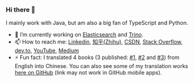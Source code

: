 ### Hi there 👋

<!--
**chen-ni/chen-ni** is a ✨ _special_ ✨ repository because its `README.md` (this file) appears on your GitHub profile.

Here are some ideas to get you started:

- 🔭 I’m currently working on ...
- 🌱 I’m currently learning ...
- 👯 I’m looking to collaborate on ...
- 🤔 I’m looking for help with ...
- 💬 Ask me about ...
- 📫 How to reach me: ...
- 😄 Pronouns: ...
- ⚡ Fun fact: ...
-->

I mainly work with Java, but am also a big fan of TypeScript and Python.

- 🔭 I’m currently working on [Elasticsearch](https://github.com/elastic/elasticsearch) and [Trino](https://github.com/trinodb/trino).
- 📫 How to reach me: [Linkedin](https://www.linkedin.com/in/chen-ni-2b40491b6/), [知乎(Zhihu)](https://www.zhihu.com/people/voissurtonchemin), [CSDN](https://blog.csdn.net/VoisSurTonChemin), [Stack Overflow](https://stackoverflow.com/users/7438905/chen-ni?tab=profile), [dev.to](https://dev.to/chenni), [YouTube](https://www.youtube.com/channel/UCFUVkQ6DNToEPjgbmXhhvlA), [Medium](https://medium.com/@chen.ni)
- ⚡ Fun fact: I translated 4 books (3 published: [#1](https://book.douban.com/subject/35222610/), [#2](https://book.douban.com/subject/34925965/) and [#3](https://book.douban.com/subject/36014673/)) from English into Chinese. You can also see some of my translation works [here on GitHub](https://github.com/LCTT/TranslateProject/pulls?q=is%3Apr+author%3Achen-ni) (link may not work in GitHub mobile apps).
